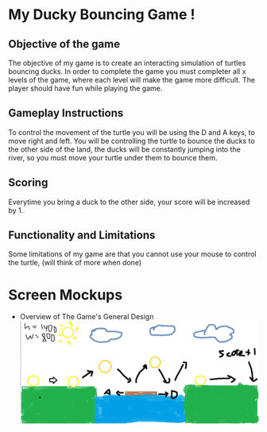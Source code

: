 # My Ducky Bouncing Game !
## Objective of the game
The objective of my game is to create an interacting simulation of turtles bouncing ducks. In order to complete the game you must completer all x levels of the game, where each level will make the game more difficult. The player should have fun while playing the game.

## Gameplay Instructions
To control the movement of the turtle you will be using the D and A keys, to move right and left. You will be controlling the turtle to bounce the ducks to the other side of the land, the ducks will be constantly jumping into the river, so you must move your turtle under them to bounce them.

## Scoring 
Everytime you bring a duck to the other side, your score will be increased by 1.

## Functionality and Limitations
Some limitations of my game are that you cannot use your mouse to control the turtle, (will think of more when done) 

# Screen Mockups
- Overview of The Game's General Design
![GitHub Logo](/Images/Game.PNG)

